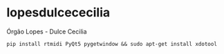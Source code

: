 # lopesdulcececilia
Órgão Lopes - Dulce Cecilia


`pip install rtmidi PyQt5 pygetwindow && sudo apt-get install xdotool`
